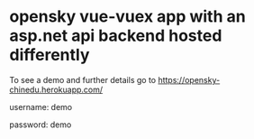 # opensky vue-vuex app with an asp.net api backend hosted differently

To see a demo and further details go to https://opensky-chinedu.herokuapp.com/

 username: demo
 
 password: demo
